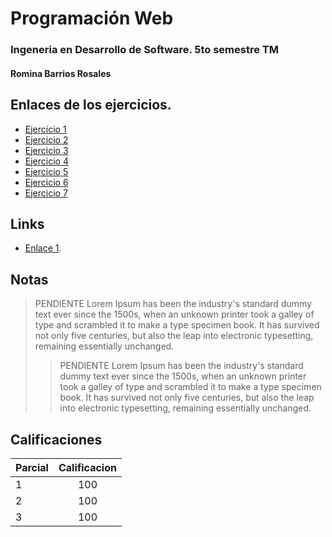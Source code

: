 
# Programación Web
### Ingeneria en Desarrollo de Software. 5to semestre TM

#### Romina Barrios Rosales 

## Enlaces de los ejercicios.

* [Ejercicio 1](temafav/index-01.html)
* [Ejercicio 2](ejercicioDos/tablasyasi.html)
* [Ejercicio 3](ejercicioDos/tablasyasi.html)
* [Ejercicio 4](ejercicioCSS01/index.html)
* [Ejercicio 5](ejercicioCSS02/index.html)
* [Ejercicio 6](theShop/index.html)
* [Ejercicio 7](theShop/index.html)

## Links

* [Enlace 1](https://www.youtube.com/watch?v=Oswujxm2Ag0&list=RDOswujxm2Ag0&start_radio=1).

## Notas

> PENDIENTE Lorem Ipsum has been the industry's standard dummy text ever since the 1500s, when an unknown printer took a galley of type and scrambled it to make a type specimen book. It has survived not only five centuries, but also the leap into electronic typesetting, remaining essentially unchanged.
>
>>  PENDIENTE Lorem Ipsum has been the industry's standard dummy text ever since the 1500s, when an unknown printer took a galley of type and scrambled it to make a type specimen book. It has survived not only five centuries, but also the leap into electronic typesetting, remaining essentially unchanged.

## Calificaciones

|Parcial | Calificacion  |
| ------ |:-------------:|
| 1      | 100           |
| 2      | 100           |
| 3      | 100           |

